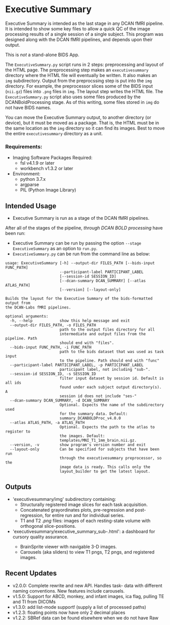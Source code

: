 # Executive Summary

Executive Summary is intended as the last stage in any DCAN fMRI pipeline. It
is intended to show some key files to allow a quick QC of the image processing
results of a single session of a single subject. This program was designed along
with the DCAN fMRI pipelines, and depends upon their output.

This is _not_ a stand-alone BIDS App.

The `ExecutiveSummary.py` script runs in 2 steps: preprocessing and layout
of the HTML page. The preprocessing step makes an `executivesummary`
directory where the HTML file will eventually be written. It also makes an
`img` subdirectory. Output from the preprocssing step is put into the
`img` directory. For example, the preprocessor slices some of the BIDS input
(`nii.gz`) files into `.png` files in `img`. The layout step writes the HTML
file. The `ExecutiveSummary.py` script also uses some files produced by the
DCANBoldProcessing stage. As of this writing, some files stored in
`img` do not have BIDS names.

You can move the Executive Summary output, to another directory (or device), but
it must be moved as a package. That is, the HTML must be in the same location as
the `img` directory so it can find its images. Best to move the entire
`executivesummary` directory as a unit.

### Requirements:
- Imaging Software Packages Required:
  - fsl v4.1.9 or later
  - workbench v1.3.2 or later
- Environment:
  - python 3.7.x
  - argparse
  - PIL (Python Image Library)



## Intended Usage
* Executive Summary is run as a stage of the DCAN fMRI pipelines.

After all of the stages of the pipeline, _through DCAN BOLD processing_ have
been run:

* Executive Summary can be run by passing the option `--stage
 ExecutiveSummary` as an option to `run.py`.
* `ExecutiveSummary.py` can be run from the command line as below:

```
usage: ExecutiveSummary [-h] --output-dir FILES_PATH [--bids-input FUNC_PATH]
                        --participant-label PARTICIPANT_LABEL
                        [--session-id SESSION_ID]
                        [--dcan-summary DCAN_SUMMARY] [--atlas ATLAS_PATH]
                        [--version] [--layout-only]

Builds the layout for the Executive Summary of the bids-formatted output from
the DCAN-Labs fMRI pipelines.

optional arguments:
  -h, --help            show this help message and exit
  --output-dir FILES_PATH, -o FILES_PATH
                        path to the output files directory for all
                        intermediate and output files from the pipeline. Path
                        should end with "files".
  --bids-input FUNC_PATH, -i FUNC_PATH
                        path to the bids dataset that was used as task input
                        to the pipeline. Path should end with "func"
  --participant-label PARTICIPANT_LABEL, -p PARTICIPANT_LABEL
                        participant label, not including "sub-".
  --session-id SESSION_ID, -s SESSION_ID
                        filter input dataset by session id. Default is all ids
                        found under each subject output directory(s). A
                        session id does not include "ses-"
  --dcan-summary DCAN_SUMMARY, -d DCAN_SUMMARY
                        Optional. Expects the name of the subdirectory used
                        for the summary data. Default:
                        summary_DCANBOLDProc_v4.0.0
  --atlas ATLAS_PATH, -a ATLAS_PATH
                        Optional. Expects the path to the atlas to register to
                        the images. Default:
                        templates/MNI_T1_1mm_brain.nii.gz.
  --version, -v         show program's version number and exit
  --layout-only         Can be specified for subjects that have been run
                        through the executivesummary preprocessor, so the
                        image data is ready. This calls only the
                        layout_builder to get the latest layout.
```

## Outputs

- 'executivesummary/img' subdirectory containing:
  - Structurally registered image slices for each task acquisition.
  - Concatenated grayordinates plots, pre-regression and post-regression, for
    entire run and for individual series.
  - T1 and T2 _.png_ files: images of each resting-state volume with orthogonal
    slice-positions.
- 'executivesummary/executive_summary_sub-<label>.html': a dashboard for cursory quality
  assurance.
  - BrainSprite viewer with navigable 3-D images.
  - Carousels (aka sliders) to view T1 pngs, T2 pngs, and registered images.

## Recent Updates
- v2.0.0: Complete rewrite and new API. Handles task- data with different naming
  conventions. New features include carousels.
- v1.5.0: Support for ABCD, monkey, and infant images, ica flag, pulling TE and TI from DICOMs
- v1.3.0: add list-mode support! (supply a list of processed paths)
- v1.2.3: floating points now have only 2 decimal places
- v1.2.2: SBRef data can be found elsewhere when we do not have Raw


